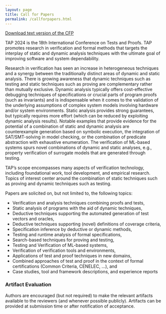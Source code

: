 ```yaml
---
layout: page
title: Call for Papers
permalink: /callforpapers.html
---
```



<a href="https://raw.githubusercontent.com/tapconference/2024/main/TAP2024_CFP.txt">Download text version of the CFP</a>

TAP 2024 is the 18th International Conference on Tests and Proofs. TAP
promotes research in verification and formal methods that targets the
interplay of static and dynamic analysis techniques with the ultimate
goal of improving software and system dependability.

Research in verification has seen an increase in heterogeneous
techniques and a synergy between the traditionally distinct areas of
dynamic and static analysis. There is growing awareness that dynamic
techniques such as testing and static techniques such as proving are
complementary rather than mutually exclusive. Dynamic analysis
typically offers cost-effective debugging techniques of
specifications or crucial parts of program proofs (such as
invariants) and is indispensable when it comes to the validation of
the underlying assumptions of complex system models involving
hardware and/or system environments. Static analysis provides strong
guarantees, but typically requires more effort (which can be reduced
by exploiting dynamic analysis results). Notable examples that
provide evidence for the potential of a combination of static and
dynamic analysis are counterexample generation based on symbolic
execution, the integration of SAT/SMT-solving in model checking, or
the combination of predicate abstraction with exhaustive enumeration.
The verification of ML-based systems spurs novel combinations of
dynamic and static analyses, e.g., property verification of surrogate
models that are generated through testing.

TAP’s scope encompasses many aspects of verification technology,
including foundational work, tool development, and empirical
research. Topics of interest center around the combination of static
techniques such as proving and dynamic techniques such as testing.

Papers are solicited on, but not limited to, the following topics:

- Verification and analysis techniques combining proofs and tests,
- Static analysis of programs with the aid of dynamic techniques,
- Deductive techniques supporting the automated generation of
test vectors and oracles,
- Deductive techniques supporting (novel) definitions of
coverage criteria,
- Specification inference by deductive or dynamic methods,
- Testing and runtime analysis of formal specifications,
- Search-based techniques for proving and testing,
- Testing and Verification of ML-based systems,
- Verification of verification tools and environments,
- Applications of test and proof techniques in new domains,
- Combined approaches of test and proof in the context of
formal certifications (Common Criteria, CENELEC, …), and
- Case studies, tool and framework descriptions, and
experience reports

### Artifact Evaluation

Authors are encouraged (but not required) to make the relevant
artifacts available to the reviewers (and whenever possible
publicly). Artifacts can be provided at submission time or after
notification of acceptance.




